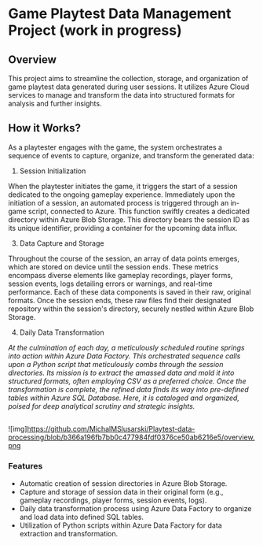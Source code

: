 # Game Playtest Data Management Project (work in progress)

## Overview

This project aims to streamline the collection, storage, and organization of game playtest data generated during user sessions. It utilizes Azure Cloud services to manage and transform the data into structured formats for analysis and further insights.

## How it Works?

As a playtester engages with the game, the system orchestrates a sequence of events to capture, organize, and transform the generated data:

1. Session Initialization

When the playtester initiates the game, it triggers the start of a session dedicated to the ongoing gameplay experience. Immediately upon the initiation of a session, an automated process is triggered through an in-game script, connected to Azure. This function swiftly creates a dedicated directory within Azure Blob Storage. This directory bears the session ID as its unique identifier, providing a container for the upcoming data influx.

3. Data Capture and Storage

Throughout the course of the session, an array of data points emerges, which are stored on device until the session ends. These metrics encompass diverse elements like gameplay recordings, player forms, session events, logs detailing errors or warnings, and real-time performance. Each of these data components is saved in their raw, original formats. Once the session ends, these raw files find their designated repository within the session's directory, securely nestled within Azure Blob Storage.

4. Daily Data Transformation
   
*At the culmination of each day, a meticulously scheduled routine springs into action within Azure Data Factory. This orchestrated sequence calls upon a Python script that meticulously combs through the session directories. Its mission is to extract the amassed data and mold it into structured formats, often employing CSV as a preferred choice. Once the transformation is complete, the refined data finds its way into pre-defined tables within Azure SQL Database. Here, it is cataloged and organized, poised for deep analytical scrutiny and strategic insights.*

## 

![img]https://github.com/MichalMSlusarski/Playtest-data-processing/blob/b366a196fb7bb0c477984fdf0376ce50ab6216e5/overview.png

### Features

- Automatic creation of session directories in Azure Blob Storage.
- Capture and storage of session data in their original form (e.g., gameplay recordings, player forms, session events, logs).
- Daily data transformation process using Azure Data Factory to organize and load data into defined SQL tables.
- Utilization of Python scripts within Azure Data Factory for data extraction and transformation.

